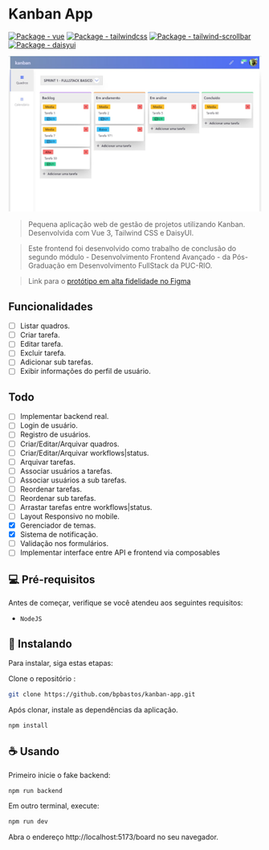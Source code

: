# Kanban App 

[![Package - vue](https://img.shields.io/github/package-json/dependency-version/bpbastos/kanban-app/vue?color=green)](https://www.npmjs.com/package/vue)
[![Package - tailwindcss](https://img.shields.io/github/package-json/dependency-version/bpbastos/kanban-app/dev/tailwindcss?color=blue)](https://www.npmjs.com/package/tailwindcss)
[![Package - tailwind-scrollbar](https://img.shields.io/github/package-json/dependency-version/bpbastos/kanban-app/dev/tailwind-scrollbar?color=blue)](https://www.npmjs.com/package/tailwind-scrollbar)
[![Package - daisyui](https://img.shields.io/github/package-json/dependency-version/bpbastos/kanban-app/dev/daisyui?color=purple)](https://www.npmjs.com/package/daisyui)

<img src="screenshot/board.jpg" alt="Tela principal">

> Pequena aplicação web de gestão de projetos utilizando Kanban. Desenvolvida com Vue 3, Tailwind CSS e DaisyUI. 

> Este frontend foi desenvolvido como trabalho de conclusão do segundo módulo - Desenvolvimento Frontend Avançado - da Pós-Graduação em Desenvolvimento FullStack da PUC-RIO. 

> Link para o [protótipo em alta fidelidade no Figma](https://www.figma.com/file/H1MaexkrCc6AknLQi43HqE/Kanban-App?type=design&node-id=0%3A1&mode=design&t=wljF02F4Yds8ZjUA-1)

## Funcionalidades

- [ ] Listar quadros.
- [ ] Criar tarefa.
- [ ] Editar tarefa.
- [ ] Excluir tarefa.
- [ ] Adicionar sub tarefas.
- [ ] Exibir informações do perfil de usuário.

## Todo
- [ ] Implementar backend real.
- [ ] Login de usuário.
- [ ] Registro de usuários.
- [ ] Criar/Editar/Arquivar quadros.
- [ ] Criar/Editar/Arquivar workflows|status.
- [ ] Arquivar tarefas.
- [ ] Associar usuários a tarefas.
- [ ] Associar usuários a sub tarefas.
- [ ] Reordenar tarefas.
- [ ] Reordenar sub tarefas.
- [ ] Arrastar tarefas entre workflows|status.
- [ ] Layout Responsivo no mobile.
- [x] Gerenciador de temas.
- [x] Sistema de notificação.
- [ ] Validação nos formulários.
- [ ] Implementar interface entre API e frontend via composables

## 💻 Pré-requisitos

Antes de começar, verifique se você atendeu aos seguintes requisitos:
<!---Estes são apenas requisitos de exemplo. Adicionar, duplicar ou remover conforme necessário--->
* `NodeJS`

## 🚀 Instalando

Para instalar, siga estas etapas:

Clone o repositório :
```sh
git clone https://github.com/bpbastos/kanban-app.git
```

Após clonar, instale as dependências da aplicação.

```sh
npm install
```

## ☕ Usando

Primeiro inicie o fake backend:

```sh
npm run backend
```

Em outro terminal, execute:
```sh
npm run dev
```

Abra o endereço http://localhost:5173/board no seu navegador.
